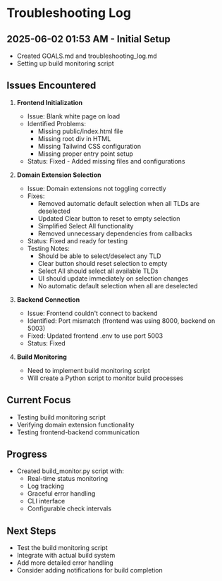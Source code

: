 # Troubleshooting Log

## 2025-06-02 01:53 AM - Initial Setup
- Created GOALS.md and troubleshooting_log.md
- Setting up build monitoring script

## Issues Encountered
1. **Frontend Initialization**
   - Issue: Blank white page on load
   - Identified Problems:
     - Missing public/index.html file
     - Missing root div in HTML
     - Missing Tailwind CSS configuration
     - Missing proper entry point setup
   - Status: Fixed - Added missing files and configurations

2. **Domain Extension Selection**
   - Issue: Domain extensions not toggling correctly
   - Fixes:
     - Removed automatic default selection when all TLDs are deselected
     - Updated Clear button to reset to empty selection
     - Simplified Select All functionality
     - Removed unnecessary dependencies from callbacks
   - Status: Fixed and ready for testing
   - Testing Notes:
     - Should be able to select/deselect any TLD
     - Clear button should reset selection to empty
     - Select All should select all available TLDs
     - UI should update immediately on selection changes
     - No automatic default selection when all are deselected

3. **Backend Connection**
   - Issue: Frontend couldn't connect to backend
   - Identified: Port mismatch (frontend was using 8000, backend on 5003)
   - Fixed: Updated frontend .env to use port 5003
   - Status: Fixed

4. **Build Monitoring**
   - Need to implement build monitoring script
   - Will create a Python script to monitor build processes

## Current Focus
- Testing build monitoring script
- Verifying domain extension functionality
- Testing frontend-backend communication

## Progress
- Created build_monitor.py script with:
  - Real-time status monitoring
  - Log tracking
  - Graceful error handling
  - CLI interface
  - Configurable check intervals

## Next Steps
- Test the build monitoring script
- Integrate with actual build system
- Add more detailed error handling
- Consider adding notifications for build completion
